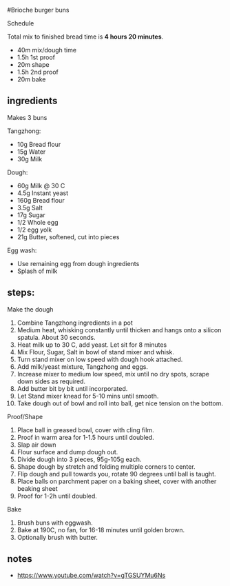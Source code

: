 #Brioche burger buns

Schedule

Total mix to finished bread time is __4 hours 20 minutes__.

- 40m mix/dough time
- 1.5h 1st proof
- 20m shape
- 1.5h 2nd proof
- 20m bake

## ingredients 

Makes 3 buns

Tangzhong: 
- 10g Bread flour
- 15g Water
- 30g Milk

Dough:
- 60g Milk @ 30 C
- 4.5g Instant yeast
- 160g Bread flour
- 3.5g Salt
- 17g Sugar
- 1/2 Whole egg
- 1/2 egg yolk
- 21g Butter, softened, cut into pieces

Egg wash:
- Use remaining egg from dough ingredients
- Splash of milk

## steps:

Make the dough

1. Combine Tangzhong ingredients in a pot
2. Medium heat, whisking constantly until thicken and hangs onto a silicon spatula. About 30 seconds.
3. Heat milk up to 30 C, add yeast. Let sit for 8 minutes
4. Mix Flour, Sugar, Salt in bowl of stand mixer and whisk.
5. Turn stand mixer on low speed with dough hook attached.
6. Add milk/yeast mixture, Tangzhong and eggs.
7. Increase mixer to medium low speed, mix until no dry spots, scrape down sides as required.
8. Add butter bit by bit until incorporated.
9. Let Stand mixer knead for 5-10 mins until smooth.
10. Take dough out of bowl and roll into ball, get nice tension on the bottom.

Proof/Shape

1. Place ball in greased bowl, cover with cling film.
2. Proof in warm area for 1-1.5 hours until doubled.
3. Slap air down
4. Flour surface and dump dough out.
5. Divide dough into 3 pieces, 95g-105g each.
6. Shape dough by stretch and folding multiple corners to center.
7. Flip dough and pull towards you, rotate 90 degrees until ball is taught.
8. Place balls on parchment paper on a baking sheet, cover with another beaking sheet
9. Proof for 1-2h until doubled.

Bake
1. Brush buns with eggwash.
2. Bake at 190C, no fan, for 16-18 minutes until golden brown.
3. Optionally brush with butter.

## notes

* https://www.youtube.com/watch?v=gTGSUYMu6Ns
